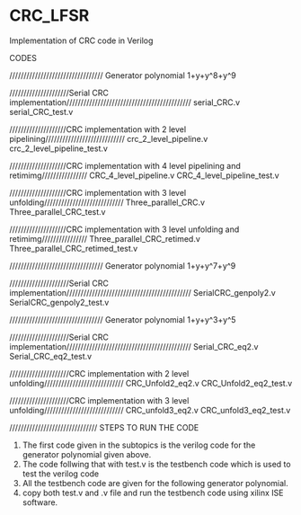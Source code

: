 # CRC_LFSR
Implementation  of CRC code in Verilog

CODES

/////////////////////////////////
Generator polynomial 1+y+y^8+y^9

/////////////////////Serial CRC implementation////////////////////////////////////////////
serial_CRC.v
serial_CRC_test.v

////////////////////CRC implementation with 2 level pipelining////////////////////////////
crc_2_level_pipeline.v
crc_2_level_pipeline_test.v

////////////////////CRC implementation with 4 level pipelining and retimimg////////////////
CRC_4_level_pipeline.v
CRC_4_level_pipeline_test.v

////////////////////CRC implementation with 3 level unfolding////////////////////////////
Three_parallel_CRC.v
Three_parallel_CRC_test.v

////////////////////CRC implementation with 3 level unfolding and retimimg////////////////
Three_parallel_CRC_retimed.v
Three_parallel_CRC_retimed_test.v


/////////////////////////////////
Generator polynomial 1+y+y^7+y^9

/////////////////////Serial CRC implementation////////////////////////////////////////////
SerialCRC_genpoly2.v
SerialCRC_genpoly2_test.v





/////////////////////////////////
Generator polynomial 1+y+y^3+y^5


/////////////////////Serial CRC implementation////////////////////////////////////////////
Serial_CRC_eq2.v
Serial_CRC_eq2_test.v

/////////////////////CRC implementation with 2 level unfolding////////////////////////////
CRC_Unfold2_eq2.v
CRC_Unfold2_eq2_test.v

/////////////////////CRC implementation with 3 level unfolding////////////////////////////
CRC_unfold3_eq2.v
CRC_unfold3_eq2_test.v




///////////////////////////////
STEPS TO RUN THE CODE

1.  The first code given in the subtopics is the verilog code for the generator polynomial given above.
2.  The code follwing that with test.v is the testbench code which is used to test the verilog code
3.  All the testbench code are given for the following generator polynomial.
4.  copy both test.v and .v file and run the testbench code using xilinx ISE software.






